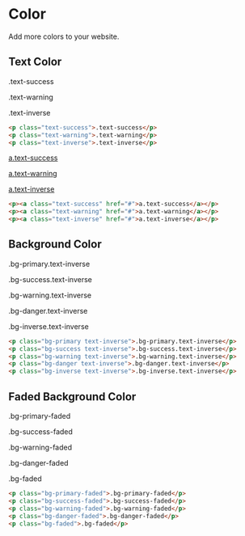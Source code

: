 # Color

Add more colors to your website.

## Text Color

<p class="text-success">.text-success</p>
<p class="text-warning">.text-warning</p>
<p class="text-inverse">.text-inverse</p>

```html
<p class="text-success">.text-success</p>
<p class="text-warning">.text-warning</p>
<p class="text-inverse">.text-inverse</p>
```

<p><a class="text-success" href="#">a.text-success</a></p>
<p><a class="text-warning" href="#">a.text-warning</a></p>
<p><a class="text-inverse" href="#">a.text-inverse</a></p>

```html
<p><a class="text-success" href="#">a.text-success</a></p>
<p><a class="text-warning" href="#">a.text-warning</a></p>
<p><a class="text-inverse" href="#">a.text-inverse</a></p>
```

## Background Color

<p class="bg-primary text-inverse">.bg-primary.text-inverse</p>
<p class="bg-success text-inverse">.bg-success.text-inverse</p>
<p class="bg-warning text-inverse">.bg-warning.text-inverse</p>
<p class="bg-danger text-inverse">.bg-danger.text-inverse</p>
<p class="bg-inverse text-inverse">.bg-inverse.text-inverse</p>

```html
<p class="bg-primary text-inverse">.bg-primary.text-inverse</p>
<p class="bg-success text-inverse">.bg-success.text-inverse</p>
<p class="bg-warning text-inverse">.bg-warning.text-inverse</p>
<p class="bg-danger text-inverse">.bg-danger.text-inverse</p>
<p class="bg-inverse text-inverse">.bg-inverse.text-inverse</p>
```

## Faded Background Color

<p class="bg-primary-faded">.bg-primary-faded</p>
<p class="bg-success-faded">.bg-success-faded</p>
<p class="bg-warning-faded">.bg-warning-faded</p>
<p class="bg-danger-faded">.bg-danger-faded</p>
<p class="bg-faded">.bg-faded</p>

```html
<p class="bg-primary-faded">.bg-primary-faded</p>
<p class="bg-success-faded">.bg-success-faded</p>
<p class="bg-warning-faded">.bg-warning-faded</p>
<p class="bg-danger-faded">.bg-danger-faded</p>
<p class="bg-faded">.bg-faded</p>
```